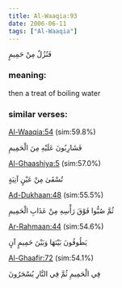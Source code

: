 ```yaml
---
title: Al-Waaqia:93
date: 2006-06-11
tags: ["Al-Waaqia"]
---
```

فَنُزُلٌ مِنْ حَمِيمٍ
### meaning: 
then a treat of boiling water
### similar verses: 

[Al-Waaqia:54](/56/54) (sim:59.8%)

فَشَارِبُونَ عَلَيْهِ مِنَ الْحَمِيمِ

[Al-Ghaashiya:5](/88/5) (sim:57.0%)

تُسْقَىٰ مِنْ عَيْنٍ آنِيَةٍ

[Ad-Dukhaan:48](/44/48) (sim:55.5%)

ثُمَّ صُبُّوا فَوْقَ رَأْسِهِ مِنْ عَذَابِ الْحَمِيمِ

[Ar-Rahmaan:44](/55/44) (sim:54.6%)

يَطُوفُونَ بَيْنَهَا وَبَيْنَ حَمِيمٍ آنٍ

[Al-Ghaafir:72](/40/72) (sim:54.1%)

فِي الْحَمِيمِ ثُمَّ فِي النَّارِ يُسْجَرُونَ

